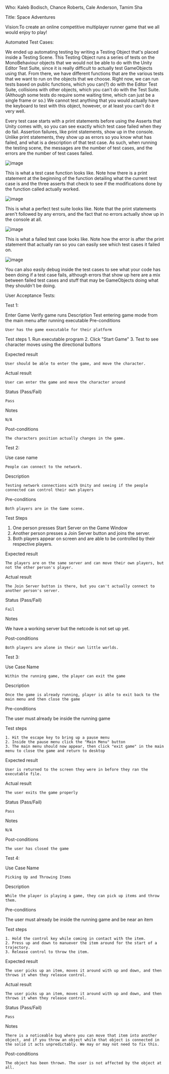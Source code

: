 Who: Kaleb Bodisch, Chance Roberts, Cale Anderson, Tamim Sha

Title: Space Adventures

Vision:To create an online competitive multiplayer runner game that we all would enjoy to play!


Automated Test Cases:

   We ended up automating testing by writing a Testing Object that's placed inside a Testing Scene. This Testing Object runs a series of tests on the MonoBehaviour objects that we would not be able to do with the Unity Editor Test Suite, since it is really difficult to actually test GameObjects using that. From there, we have different functions that are the various tests that we want to run on the objects that we choose. Right now, we can run tests based on public functions, which you can(?) do with the Editor Test Suite, collisions with other objects, which you can't do with the Test Suite. (Although some tests do require some waiting time, which can just be a single frame or so.) We cannot test anything that you would actually have the keyboard to test with this object, however, or at least you can't do it very well.
    
   Every test case starts with a print statements before using the Asserts that Unity comes with, so you can see exactly which test case failed when they do fail. Assertion failures, like print statements, show up in the console. Unlike print statements, they show up as errors so you know what has failed, and what is a description of that test case. As such, when running the testing scene, the messages are the number of test cases, and the errors are the number of test cases failed.
   
![image](https://github.com/kabo2956/TeamUnity/blob/master/Automatic%20Testing%20Images/WhatTestCasesLookLike.png)

This is what a test case function looks like. Note how there is a print statement at the beginning of the function detailing what the current test case is and the three asserts that check to see if the modifications done by the function called actually worked.

![image](https://github.com/kabo2956/TeamUnity/blob/master/Automatic%20Testing%20Images/TestingSuiteExample.png)

This is what a perfect test suite looks like. Note that the print statements aren't followed by any errors, and the fact that no errors actually show up in the console at all.

![image](https://github.com/kabo2956/TeamUnity/blob/master/Automatic%20Testing%20Images/ExampleofFailureWhileTesting.png)

This is what a failed test case looks like. Note how the error is after the print statement that actually ran so you can easily see which test cases it failed on.

![image](https://github.com/kabo2956/TeamUnity/blob/master/Automatic%20Testing%20Images/ExampleofAssertionFailureWhileWritingTestSuite.png)

You can also easily debug inside the test cases to see what your code has been doing if a test case fails, although errors that show up here are a mix between failed test cases and stuff that may be GameObjects doing what they shouldn't be doing.


User Acceptance Tests:

Test 1:

Enter Game
    Verify game runs
Description
    Test entering game mode from the main menu after running executable
Pre-conditions

    User has the game executable for their platform
Test steps
    1. Run executable program
    2. Click "Start Game"
    3. Test to see character moves using the directional buttons

Expected result

    User should be able to enter the game, and move the character.

Actual result

    User can enter the game and move the character around

Status (Pass/Fail)

    Pass

Notes

    N/A

Post-conditions

    The characters position actually changes in the game.
   
Test 2:

Use case name

    People can connect to the network.

Description

    Testing network connections with Unity and seeing if the people connected can control their own players

Pre-conditions

    Both players are in the Game scene.

Test Steps
 1. One person presses Start Server on the Game Window
 2. Another person presses a Join Server button and joins the server.
 3. Both players appear on screen and are able to be controlled by their respective players.

Expected result

    The players are on the same server and can move their own players, but not the other person's player.

Actual result

    The Join Server button is there, but you can't actually connect to another person's server.

Status (Pass/Fail)

    Fail

Notes

We have a working server but the netcode is not set up yet.

Post-conditions

    Both players are alone in their own little worlds.
 
 Test 3:
 
 Use Case Name
 
    Within the running game, the player can exit the game

Description

    Once the game is already running, player is able to exit back to the main menu and then close the game

Pre-conditions
   
   The user must already be inside the running game

Test steps

    1. Hit the escape key to bring up a pause menu
    2. Inside the pause menu click the "Main Menu" button
    3. The main menu should now appear, then click "exit game" in the main menu to close the game and return to desktop
Expected result

    User is returned to the screen they were in before they ran the executable file.
Actual result

    The user exits the game properly

Status (Pass/Fail)

    Pass
Notes

    N/A
Post-conditions

    The user has closed the game
    
Test 4:

 Use Case Name
 
    Picking Up and Throwing Items

Description

    While the player is playing a game, they can pick up items and throw them.

Pre-conditions
   
   The user must already be inside the running game and be near an item

Test steps

    1. Hold the control key while coming in contact with the item.
    2. Press up and down to manuever the item around for the start of a trajectory.
    3. Release control to throw the item.
    
Expected result

    The user picks up an item, moves it around with up and down, and then throws it when they release control.
    
Actual result

    The user picks up an item, moves it around with up and down, and then throws it when they release control.

Status (Pass/Fail)

    Pass
Notes

    There is a noticeable bug where you can move that item into another object, and if you throw an object while that object is connected in the solid it acts unpredictably. We may or may not need to fix this.
    
Post-conditions

    The object has been thrown. The user is not affected by the object at all.
    

